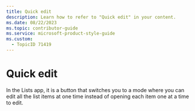 ```yaml
---
title: Quick edit
description: Learn how to refer to "Quick edit" in your content.
ms.date: 08/22/2023
ms.topic: contributor-guide
ms.service: microsoft-product-style-guide
ms.custom:
  - TopicID 71419
---
```



# Quick edit

In the Lists app, it is a button that switches you to a mode where you can edit all the list items at one time instead of opening each item one at a time to edit.

